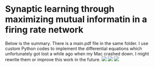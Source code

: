 # Synaptic learning through maximizing mutual informatin in a firing rate network
Below is the summary. There is a main.pdf file in the same folder.
I use custom Python codes to implement the differential equations which unfortunately got lost a while ago when my Mac crashed down. I might rewrite them or improve this work in the future. 
![](main.jp2)
![](main_2.jp2)
![](main_3.jp2)
